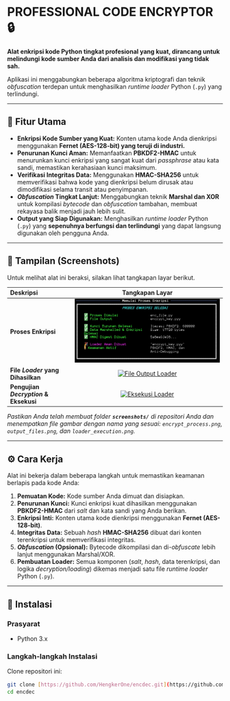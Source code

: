 # PROFESSIONAL CODE ENCRYPTOR 🔒



**Alat enkripsi kode Python tingkat profesional yang kuat, dirancang untuk melindungi kode sumber Anda dari analisis dan modifikasi yang tidak sah.**

Aplikasi ini menggabungkan beberapa algoritma kriptografi dan teknik *obfuscation* terdepan untuk menghasilkan *runtime loader* Python (`.py`) yang terlindungi.

***

## 🌟 Fitur Utama

* **Enkripsi Kode Sumber yang Kuat:** Konten utama kode Anda dienkripsi menggunakan **Fernet (AES-128-bit) yang teruji di industri.**
* **Penurunan Kunci Aman:** Memanfaatkan **PBKDF2-HMAC** untuk menurunkan kunci enkripsi yang sangat kuat dari *passphrase* atau kata sandi, memastikan kerahasiaan kunci maksimum.
* **Verifikasi Integritas Data:** Menggunakan **HMAC-SHA256** untuk memverifikasi bahwa kode yang dienkripsi belum dirusak atau dimodifikasi selama transit atau penyimpanan.
* ***Obfuscation* Tingkat Lanjut:** Menggabungkan teknik **Marshal dan XOR** untuk kompilasi *bytecode* dan *obfuscation* tambahan, membuat rekayasa balik menjadi jauh lebih sulit.
* **Output yang Siap Digunakan:** Menghasilkan *runtime loader* Python (`.py`) yang **sepenuhnya berfungsi dan terlindungi** yang dapat langsung digunakan oleh pengguna Anda.

***

## 📸 Tampilan (Screenshots)

Untuk melihat alat ini beraksi, silakan lihat tangkapan layar berikut.

| Deskripsi | Tangkapan Layar |
| :--- | :---: |
| **Proses Enkripsi** | [![Proses Enkripsi](https://raw.githubusercontent.com/HengkerOne/encdec/refs/heads/main/Screenshot_20251016-213922.jpg)](screenshots/encrypt_process.png) |
| **File *Loader* yang Dihasilkan** | [![File Output Loader]([screenshots/output_files.png](https://raw.githubusercontent.com/HengkerOne/encdec/refs/heads/main/Screenshot_20251016-215535.jpg))]([screenshots/output_files.png](https://raw.githubusercontent.com/HengkerOne/encdec/refs/heads/main/Screenshot_20251016-215535.jpg)) |
| **Pengujian *Decryption* & Eksekusi** | [![Eksekusi Loader](screenshots/loader_execution.png)](screenshots/loader_execution.png) |

*Pastikan Anda telah membuat folder **`screenshots/`** di repositori Anda dan menempatkan file gambar dengan nama yang sesuai: `encrypt_process.png`, `output_files.png`, dan `loader_execution.png`.*

***

## ⚙️ Cara Kerja

Alat ini bekerja dalam beberapa langkah untuk memastikan keamanan berlapis pada kode Anda:

1.  **Pemuatan Kode:** Kode sumber Anda dimuat dan disiapkan.
2.  **Penurunan Kunci:** Kunci enkripsi kuat dihasilkan menggunakan **PBKDF2-HMAC** dari *salt* dan kata sandi yang Anda berikan.
3.  **Enkripsi Inti:** Konten utama kode dienkripsi menggunakan **Fernet (AES-128-bit)**.
4.  **Integritas Data:** Sebuah *hash* **HMAC-SHA256** dibuat dari konten terenkripsi untuk memverifikasi integritas.
5.  ***Obfuscation* (Opsional):** Bytecode dikompilasi dan di-*obfuscate* lebih lanjut menggunakan Marshal/XOR.
6.  **Pembuatan Loader:** Semua komponen (*salt*, *hash*, data terenkripsi, dan logika *decryption/loading*) dikemas menjadi satu file *runtime loader* Python (`.py`).

***

## 🚀 Instalasi

### Prasyarat

* Python 3.x

### Langkah-langkah Instalasi

Clone repositori ini:

```bash
git clone [https://github.com/HengkerOne/encdec.git](https://github.com/HengkerOne/HengkerOne/encdec.git)
cd encdec
